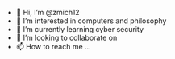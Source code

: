 - 👋 Hi, I’m @zmich12
- 👀 I’m interested in computers and philosophy
- 🌱 I’m currently learning cyber security
- 💞️ I’m looking to collaborate on 
- 📫 How to reach me ...

<!---
zmich12/zmich12 is a ✨ special ✨ repository because its `README.md` (this file) appears on your GitHub profile.
You can click the Preview link to take a look at your changes.
--->
